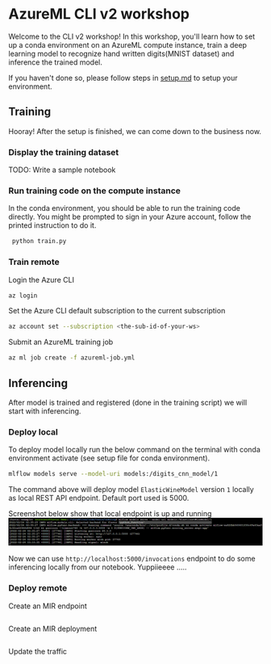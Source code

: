 # AzureML CLI v2 workshop

Welcome to the CLI v2 workshop! In this workshop, you'll learn how to set up a conda environment on an AzureML compute instance, train a deep learning model to recognize hand written digits(MNIST dataset) and inference the trained model.

If you haven't done so, please follow steps in [setup.md](./setup.md) to setup your environment.

## Training

Hooray! After the setup is finished, we can come down to the business now.

### Display the training dataset

TODO: Write a sample notebook

### Run training code on the compute instance

In the conda environment, you should be able to run the training code directly. You might be prompted to sign in your Azure account, follow the printed instruction to do it.

```bash
 python train.py
```

### Train remote

Login the Azure CLI

```bash
az login
```

Set the Azure CLI default subscription to the current subscription

```bash
az account set --subscription <the-sub-id-of-your-ws>
```

Submit an AzureML training job

```bash
az ml job create -f azureml-job.yml
```

## Inferencing

After model is trained and registered (done in the training script) we will start with inferencing.
### Deploy local
To deploy model locally run the below command on the terminal with conda environment activate (see setup file for conda environment).

```bash
mlflow models serve --model-uri models:/digits_cnn_model/1
```

The command above will deploy model `ElasticWineModel` version `1` locally as local REST API endpoint. Default port used is 5000.

Screenshot below show that local endpoint is up and running
![Local Inference](./local_inference.png)

Now we can use `http://localhost:5000/invocations` endpoint to do some inferencing locally from our notebook. Yuppiieeee .....

### Deploy remote

Create an MIR endpoint

```
```

Create an MIR deployment

```
```

Update the traffic